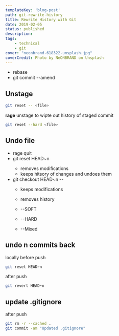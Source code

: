 ```yaml
---
templateKey: 'blog-post'
path: git-rewrite-history
title: Rewrite History with Git
date: 2019-02-05
status: published
description:
tags:
    - technical
    - git
cover: "neonbrand-618322-unsplash.jpg"
coverCredit: Photo by NeONBRAND on Unsplash
---
```



* rebase
* git commit --amend

## Unstage

``` bash
git reset -- <file>
```

**rage** unstage to wipte out history of staged commit
``` bash
git reset --hard <file>
```

## Undo file

* rage quit
* git reset HEAD~n <file>
    * removes modifications
    * keeps hitsory of changes and undoes them
* git checkout HEAD~n -- <file>
    * keeps modifications
    * removes history

    * --SOFT
    * --HARD
    * --Mixed

## undo n commits back

locally before push
``` bash
git reset HEAD~n
```

after push
``` bash
git revert HEAD~n
```

## update .gitignore

after push
``` bash
git rm -r --cached .
git commit -am "Updated .gitignore"
```
